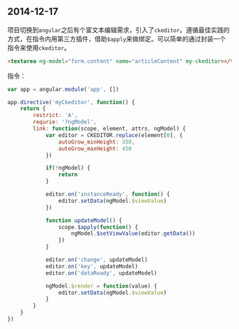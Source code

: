 ## 2014-12-17

项目切换到`angular`之后有个富文本编辑需求，引入了`ckeditor`。遵循最佳实践的方式，在指令内用第三方插件，借助`$apply`来做绑定。可以简单的通过封装一个指令来使用`ckeditor`。

```html
<textarea ng-model="form.content" name="articleContent" my-ckeditor></textarea>
```

指令：

```javascript
var app = angular.module('app', [])

app.directive('myCkeditor', function() {
	return {
		restrict: 'A',
		requrie: '?ngModel',
		link: function(scope, element, attrs, ngModel) {
			var editor = CKEDITOR.replace(element[0], {
				autoGrow_minHeight: 350,
				autoGrow_maxHeight: 450
			})

			if(!ngModel) {
				return
			}

			editor.on('instanceReady', function() {
				editor.setData(ngModel.$viewValue)
			})

			function updateModel() {
				scope.$apply(function() {
					ngModel.$setViewValue(editor.getData())
				})
			}

			editor.on('change', updateModel)
			editor.on('key', updateModel)
			editor.on('dataReady', updateModel)

			ngModel.$render = function(value) {
				editor.setData(ngModel.$viewValue)
			}
		}
	}
})
```